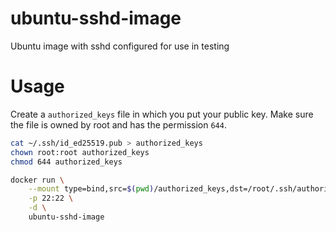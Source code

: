 # ubuntu-sshd-image 

Ubuntu image with sshd configured for use in testing

# Usage

Create a `authorized_keys` file in which you put your public key. Make sure the file is owned by
root and has the permission `644`.

```sh
cat ~/.ssh/id_ed25519.pub > authorized_keys
chown root:root authorized_keys
chmod 644 authorized_keys

docker run \
    --mount type=bind,src=$(pwd)/authorized_keys,dst=/root/.ssh/authorized_keys \
    -p 22:22 \
    -d \
    ubuntu-sshd-image
```

